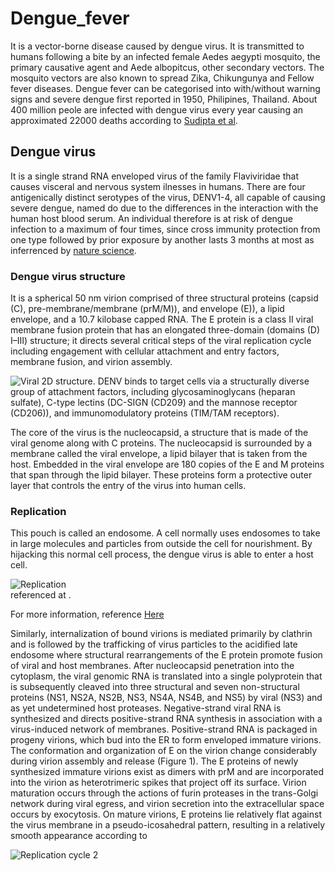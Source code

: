 # Dengue_fever

It is a vector-borne disease caused by dengue virus. It is transmitted to humans following a bite by an infected female Aedes aegypti mosquito, the primary causative agent and Aede albopitcus, other secondary vectors. The mosquito vectors are also known to spread Zika, Chikungunya and Fellow fever diseases.
Dengue fever can be categorised into with/without warning signs and severe dengue first reported in 1950, Philipines, Thailand. 
About 400 million peole are infected with dengue virus every year causing an approximated 22000 deaths according to [Sudipta et al](https://cdnsciencepub.com/doi/full/10.1139/cjm-2020-0572).     

## Dengue virus

It is a single strand RNA enveloped virus of the family Flaviviridae that causes visceral and nervous system ilnesses in humans. There are four antigenically distinct serotypes of the virus, DENV1-4, all capable of causing severe dengue, named do due to the differences in the interaction with the human host blood serum. An individual therefore is at risk of dengue infection to a maximum of four times, since cross immunity protection from one type followed by prior exposure by another lasts 3 months at most as inferrenced by [nature science](https://www.nature.com/scitable/topicpage/dengue-viruses-22400925/).    

### Dengue virus structure

It is a spherical 50 nm virion comprised of three structural proteins (capsid (C), pre-membrane/membrane (prM/M)), and envelope (E)), a lipid envelope, and a 10.7 kilobase capped RNA. The E protein is a class II viral membrane fusion protein that has an elongated three-domain (domains (D) I–III) structure; it directs several critical steps of the viral replication cycle including engagement with cellular attachment and entry factors, membrane fusion, and virion assembly.       

![Viral 2D structure](https://www.ncbi.nlm.nih.gov/pmc/articles/PMC4333201/bin/emss-34592-f0002.jpg). DENV binds to target cells via a structurally diverse group of attachment factors, including glycosaminoglycans (heparan sulfate), C-type lectins (DC-SIGN (CD209) and the mannose receptor (CD206)), and immunomodulatory proteins (TIM/TAM receptors).    

The core of the virus is the nucleocapsid, a structure that is made of the viral genome along with C proteins. The nucleocapsid is surrounded by a membrane called the viral envelope, a lipid bilayer that is taken from the host. Embedded in the viral envelope are 180 copies of the E and M proteins that span through the lipid bilayer. These proteins form a protective outer layer that controls the entry of the virus into human cells.        
    

### Replication
This pouch is called an endosome. A cell normally uses endosomes to take in large molecules and particles from outside the cell for nourishment. By hijacking this normal cell process, the dengue virus is able to enter a host cell.    

![Replication](https://cdnsciencepub.com/cms/10.1139/cjm-2020-0572/asset/images/large/cjm-2020-0572f5.jpeg)   
referenced at [](https://cdnsciencepub.com/doi/full/10.1139/cjm-2020-0572).     


For more information, reference [Here](https://cdnsciencepub.com/doi/full/10.1139/cjm-2020-0572)

Similarly, internalization of bound virions is mediated primarily by clathrin and is followed by the trafficking of virus particles to the acidified late endosome where structural rearrangements of the E protein promote fusion of viral and host membranes. After nucleocapsid penetration into the cytoplasm, the viral genomic RNA is translated into a single polyprotein that is subsequently cleaved into three structural and seven non-structural proteins (NS1, NS2A, NS2B, NS3, NS4A, NS4B, and NS5) by viral (NS3) and as yet undetermined host proteases. Negative-strand viral RNA is synthesized and directs positive-strand RNA synthesis in association with a virus-induced network of membranes. Positive-strand RNA is packaged in progeny virions, which bud into the ER to form enveloped immature virions. The conformation and organization of E on the virion change considerably during virion assembly and release (Figure 1). The E proteins of newly synthesized immature virions exist as dimers with prM and are incorporated into the virion as heterotrimeric spikes that project off its surface. Virion maturation occurs through the actions of furin proteases in the trans-Golgi network during viral egress, and virion secretion into the extracellular space occurs by exocytosis. On mature virions, E proteins lie relatively flat against the virus membrane in a pseudo-icosahedral pattern, resulting in a relatively smooth appearance according to     

![Replication cycle 2](https://europepmc.org/articles/PMC4522276/bin/nihms708449f1.jpg)     

